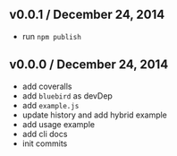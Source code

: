 ## v0.0.1 / December 24, 2014
- run `npm publish`

## v0.0.0 / December 24, 2014
- add coveralls
- add `bluebird` as devDep
- add `example.js`
- update history and add hybrid example
- add usage example
- add cli docs
- init commits